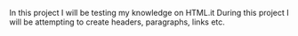 In this project I will be testing my knowledge on HTML.it 
During this project I will be attempting to create headers, paragraphs, links etc.
